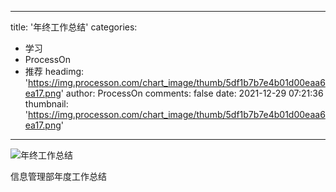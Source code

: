 
---
title: '年终工作总结'
categories: 
 - 学习
 - ProcessOn
 - 推荐
headimg: 'https://img.processon.com/chart_image/thumb/5df1b7b7e4b01d00eaa6ea17.png'
author: ProcessOn
comments: false
date: 2021-12-29 07:21:36
thumbnail: 'https://img.processon.com/chart_image/thumb/5df1b7b7e4b01d00eaa6ea17.png'
---

<div>   
<img class="thumb" alt="年终工作总结" src="https://img.processon.com/chart_image/thumb/5df1b7b7e4b01d00eaa6ea17.png" referrerpolicy="no-referrer">
<p>信息管理部年度工作总结</p>  
</div>
            